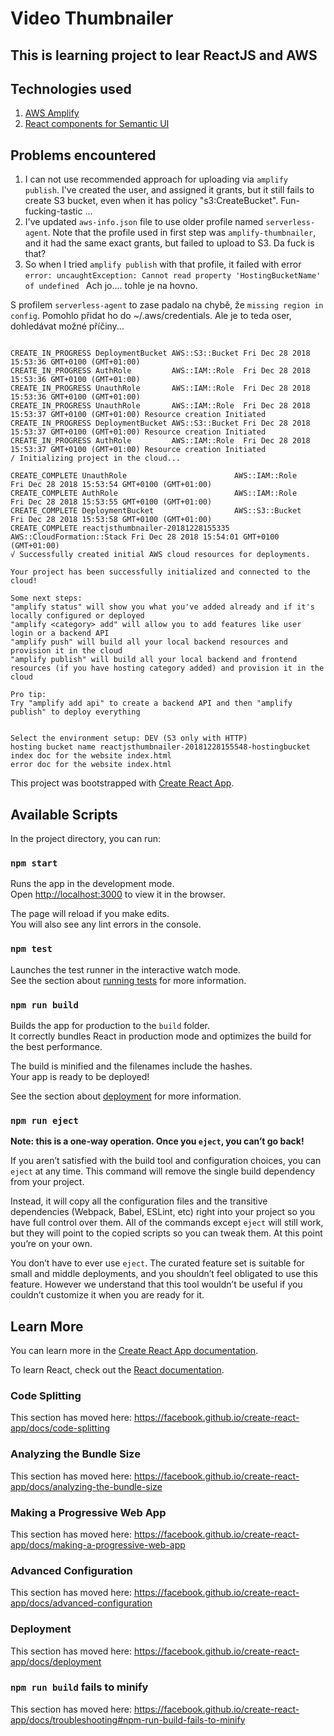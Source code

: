 
# Video Thumbnailer
## This is learning project to lear ReactJS and AWS

## Technologies used
1. [AWS Amplify](https://aws-amplify.github.io/docs/js/react)
1. [React components for Semantic UI](https://react.semantic-ui.com/)

## Problems encountered
1. I can not use recommended approach for uploading via `amplify publish`. I've created the user, and assigned it grants, but it still fails to create S3 bucket, even when it has policy "s3:CreateBucket". Fun-fucking-tastic ...
1. I've updated `aws-info.json` file to use older profile named `serverless-agent`. Note that the profile used in first step was `amplify-thumbnailer`, and it had the same exact grants, but failed to upload to S3. Da fuck is that?
1. So when I tried `amplify publish` with that profile, it failed with error `error: uncaughtException: Cannot read property 'HostingBucketName' of undefined `
Ach jo.... tohle je na hovno.

S profilem `serverless-agent` to zase padalo na chybě, že `missing region in config`. Pomohlo přidat ho do ~/.aws/credentials. Ale je to teda oser, dohledávat možné příčiny...

```

CREATE_IN_PROGRESS DeploymentBucket AWS::S3::Bucket Fri Dec 28 2018 15:53:36 GMT+0100 (GMT+01:00)
CREATE_IN_PROGRESS AuthRole         AWS::IAM::Role  Fri Dec 28 2018 15:53:36 GMT+0100 (GMT+01:00)
CREATE_IN_PROGRESS UnauthRole       AWS::IAM::Role  Fri Dec 28 2018 15:53:36 GMT+0100 (GMT+01:00)
CREATE_IN_PROGRESS UnauthRole       AWS::IAM::Role  Fri Dec 28 2018 15:53:37 GMT+0100 (GMT+01:00) Resource creation Initiated
CREATE_IN_PROGRESS DeploymentBucket AWS::S3::Bucket Fri Dec 28 2018 15:53:37 GMT+0100 (GMT+01:00) Resource creation Initiated
CREATE_IN_PROGRESS AuthRole         AWS::IAM::Role  Fri Dec 28 2018 15:53:37 GMT+0100 (GMT+01:00) Resource creation Initiated
/ Initializing project in the cloud...

CREATE_COMPLETE UnauthRole                        AWS::IAM::Role             Fri Dec 28 2018 15:53:54 GMT+0100 (GMT+01:00)
CREATE_COMPLETE AuthRole                          AWS::IAM::Role             Fri Dec 28 2018 15:53:55 GMT+0100 (GMT+01:00)
CREATE_COMPLETE DeploymentBucket                  AWS::S3::Bucket            Fri Dec 28 2018 15:53:58 GMT+0100 (GMT+01:00)
CREATE_COMPLETE reactjsthumbnailer-20181228155335 AWS::CloudFormation::Stack Fri Dec 28 2018 15:54:01 GMT+0100 (GMT+01:00)
√ Successfully created initial AWS cloud resources for deployments.

Your project has been successfully initialized and connected to the cloud!

Some next steps:
"amplify status" will show you what you've added already and if it's locally configured or deployed
"amplify <category> add" will allow you to add features like user login or a backend API
"amplify push" will build all your local backend resources and provision it in the cloud
"amplify publish" will build all your local backend and frontend resources (if you have hosting category added) and provision it in the cloud

Pro tip:
Try "amplify add api" to create a backend API and then "amplify publish" to deploy everything


Select the environment setup: DEV (S3 only with HTTP)
hosting bucket name reactjsthumbnailer-20181228155548-hostingbucket
index doc for the website index.html
error doc for the website index.html
```

This project was bootstrapped with [Create React App](https://github.com/facebook/create-react-app).

## Available Scripts

In the project directory, you can run:

### `npm start`

Runs the app in the development mode.<br>
Open [http://localhost:3000](http://localhost:3000) to view it in the browser.

The page will reload if you make edits.<br>
You will also see any lint errors in the console.

### `npm test`

Launches the test runner in the interactive watch mode.<br>
See the section about [running tests](https://facebook.github.io/create-react-app/docs/running-tests) for more information.

### `npm run build`

Builds the app for production to the `build` folder.<br>
It correctly bundles React in production mode and optimizes the build for the best performance.

The build is minified and the filenames include the hashes.<br>
Your app is ready to be deployed!

See the section about [deployment](https://facebook.github.io/create-react-app/docs/deployment) for more information.

### `npm run eject`

**Note: this is a one-way operation. Once you `eject`, you can’t go back!**

If you aren’t satisfied with the build tool and configuration choices, you can `eject` at any time. This command will remove the single build dependency from your project.

Instead, it will copy all the configuration files and the transitive dependencies (Webpack, Babel, ESLint, etc) right into your project so you have full control over them. All of the commands except `eject` will still work, but they will point to the copied scripts so you can tweak them. At this point you’re on your own.

You don’t have to ever use `eject`. The curated feature set is suitable for small and middle deployments, and you shouldn’t feel obligated to use this feature. However we understand that this tool wouldn’t be useful if you couldn’t customize it when you are ready for it.

## Learn More

You can learn more in the [Create React App documentation](https://facebook.github.io/create-react-app/docs/getting-started).

To learn React, check out the [React documentation](https://reactjs.org/).

### Code Splitting

This section has moved here: https://facebook.github.io/create-react-app/docs/code-splitting

### Analyzing the Bundle Size

This section has moved here: https://facebook.github.io/create-react-app/docs/analyzing-the-bundle-size

### Making a Progressive Web App

This section has moved here: https://facebook.github.io/create-react-app/docs/making-a-progressive-web-app

### Advanced Configuration

This section has moved here: https://facebook.github.io/create-react-app/docs/advanced-configuration

### Deployment

This section has moved here: https://facebook.github.io/create-react-app/docs/deployment

### `npm run build` fails to minify

This section has moved here: https://facebook.github.io/create-react-app/docs/troubleshooting#npm-run-build-fails-to-minify
